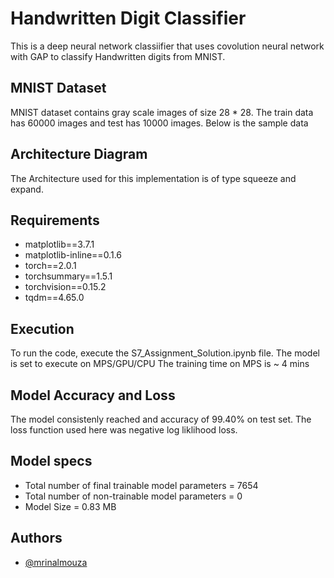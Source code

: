 
# Handwritten Digit Classifier

This is a deep neural network classiifier that uses covolution neural network with GAP to classify Handwritten digits from MNIST.

## MNIST Dataset

MNIST dataset contains gray scale images of size 28 * 28.
The train data has 60000 images and test has 10000 images.
Below is the sample data

## Architecture Diagram
The Architecture used for this implementation is of type squeeze and expand.

## Requirements
* matplotlib==3.7.1
* matplotlib-inline==0.1.6
* torch==2.0.1
* torchsummary==1.5.1
* torchvision==0.15.2
* tqdm==4.65.0

## Execution
To run the code, execute the S7_Assignment_Solution.ipynb file.
The model is set to execute on MPS/GPU/CPU
The training time on MPS is ~ 4 mins 

## Model Accuracy and Loss
The model consistenly reached and accuracy of 99.40% on test set.
The loss function used here was negative log liklihood loss.

## Model specs
* Total number of final trainable model parameters = 7654
* Total number of non-trainable model parameters = 0
* Model Size = 0.83 MB

## Authors

- [@mrinalmouza](https://github.com/mrinalmouza)


